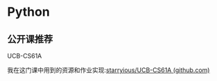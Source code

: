 # Python

## 公开课推荐

UCB-CS61A

我在这门课中用到的资源和作业实现:[starryious/UCB-CS61A (github.com)](https://github.com/starryious/UCB-CS61A)